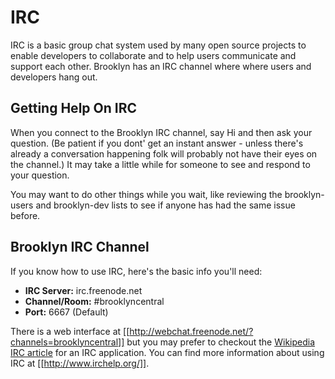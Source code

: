 # IRC
IRC is a basic group chat system used by many open source projects to enable developers to collaborate and to help users communicate and support each other. Brooklyn has an IRC channel where where users and developers hang out.

## Getting Help On IRC

When you connect to the Brooklyn IRC channel, say Hi and then ask your question. (Be patient if you dont' get an instant answer - unless there's already a conversation happening folk will probably not have their eyes on the channel.) It may take a little while for someone to see and respond to your question.

You may want to do other things while you wait, like reviewing the brooklyn-users and brooklyn-dev lists to see if anyone has had the same issue before.

## Brooklyn IRC Channel

If you know how to use IRC, here's the basic info you'll need:

* **IRC Server:** irc.freenode.net 
* **Channel/Room:** #brooklyncentral
* **Port:** 6667 (Default)

There is a web interface at [[http://webchat.freenode.net/?channels=brooklyncentral]] but you may prefer to checkout the [Wikipedia IRC article](http://en.wikipedia.org/wiki/IRC#Client_software) for an IRC application. You can find more information about using IRC at [[http://www.irchelp.org/]].
